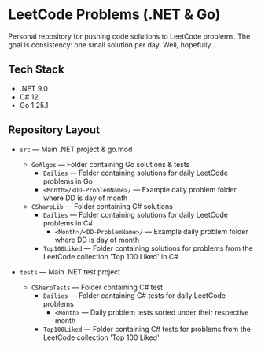 # LeetCode Problems (.NET & Go)
Personal repository for pushing code solutions to LeetCode problems. The goal is consistency: one small solution per day. Well, hopefully...

## Tech Stack
- .NET 9.0
- C# 12
- Go 1.25.1

## Repository Layout
- `src` — Main .NET project & go.mod
  - `GoAlgos` — Folder containing Go solutions & tests
    - `Dailies` — Folder containing solutions for daily LeetCode problems in Go
    - `<Month>/<DD-ProblemName>/` — Example daily problem folder where DD is day of month
  - `CSharpLib` — Folder containing C# solutions
    - `Dailies` — Folder containing solutions for daily LeetCode problems in C#
      - `<Month>/<DD-ProblemName>/` — Example daily problem folder where DD is day of month
    - `Top100Liked` — Folder containing solutions for problems from the LeetCode collection 'Top 100 Liked' in C#
  
- `tests` — Main .NET test project
  - `CSharpTests` — Folder containing C# test
    - `Dailies` — Folder containing C# tests for daily LeetCode problems
      - `<Month>` — Daily problem tests sorted under their respective month
    - `Top100Liked` — Folder containing C# tests for problems from the LeetCode collection 'Top 100 Liked'